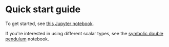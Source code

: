 # Quick start guide

To get started, see [this Jupyter notebook](http://nbviewer.jupyter.org/github/tkoolen/RigidBodyDynamics.jl/blob/master/notebooks/Quickstart%20-%20double%20pendulum.ipynb).

If you're interested in using different scalar types, see the [symbolic double pendulum](http://nbviewer.jupyter.org/github/tkoolen/RigidBodyDynamics.jl/blob/master/notebooks/Symbolic%20double%20pendulum.ipynb) notebook.
